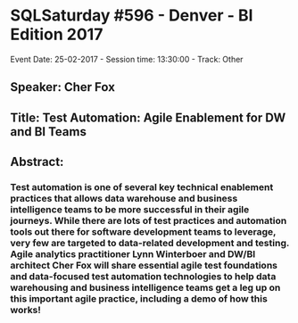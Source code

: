 # SQLSaturday #596 - Denver - BI Edition 2017
Event Date: 25-02-2017 - Session time: 13:30:00 - Track: Other
## Speaker: Cher Fox
## Title: Test Automation: Agile Enablement for DW and BI Teams
## Abstract:
### Test automation is one of several key technical enablement practices that allows data warehouse and  business intelligence teams to be more successful in their agile journeys. While there are lots of test practices and automation tools out there for software development teams to leverage, very few are targeted to data-related development and testing. Agile analytics practitioner Lynn Winterboer and DW/BI architect Cher Fox will share essential agile test foundations and data-focused test automation technologies to help data warehousing and business intelligence teams get a leg up on this important agile practice, including a demo of how this works!
